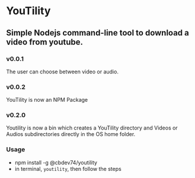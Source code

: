 # YouTility

## Simple Nodejs command-line tool to download a video from youtube.

### v0.0.1

The user can choose between video or audio.

### v0.0.2

YouTility is now an NPM Package

### v0.2.0

Youtility is now a bin which creates a YouTility directory and Videos or Audios subdirectories directly in the OS home folder.

### Usage

- npm install -g @cbdev74/youtility
- in terminal, `youtility`, then follow the steps
